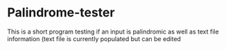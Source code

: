 # Palindrome-tester
This is a short program testing if an input is palindromic as well as text file information (text file is currently populated but can be edited
